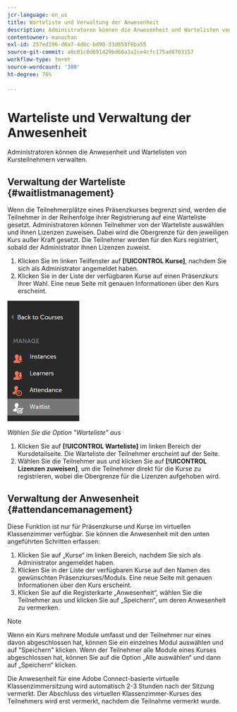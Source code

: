 ```yaml
---
jcr-language: en_us
title: Warteliste und Verwaltung der Anwesenheit
description: Administratoren können die Anwesenheit und Wartelisten von Kursteilnehmern verwalten.
contentowner: manochan
exl-id: 257ed196-d6a7-4d6c-bd90-33d658f6ba55
source-git-commit: a0c01c0d691429bd66a3a2ce4cfc175ad0703157
workflow-type: tm+mt
source-wordcount: '308'
ht-degree: 76%

---
```


# Warteliste und Verwaltung der Anwesenheit

Administratoren können die Anwesenheit und Wartelisten von Kursteilnehmern verwalten.

## Verwaltung der Warteliste {#waitlistmanagement}

Wenn die Teilnehmerplätze eines Präsenzkurses begrenzt sind, werden die Teilnehmer in der Reihenfolge ihrer Registrierung auf eine Warteliste gesetzt. Administratoren können Teilnehmer von der Warteliste auswählen und ihnen Lizenzen zuweisen. Dabei wird die Obergrenze für den jeweiligen Kurs außer Kraft gesetzt. Die Teilnehmer werden für den Kurs registriert, sobald der Administrator ihnen Lizenzen zuweist.

1. Klicken Sie im linken Teilfenster auf **[!UICONTROL Kurse]**, nachdem Sie sich als Administrator angemeldet haben.
1. Klicken Sie in der Liste der verfügbaren Kurse auf einen Präsenzkurs Ihrer Wahl. Eine neue Seite mit genauen Informationen über den Kurs erscheint.

![](assets/waitlist-and-attendance-mgmnt.png)

*Wählen Sie die Option &quot;Warteliste&quot; aus*

1. Klicken Sie auf **[!UICONTROL Warteliste]** im linken Bereich der Kursdetailseite. Die Warteliste der Teilnehmer erscheint auf der Seite.
1. Wählen Sie die Teilnehmer aus und klicken Sie auf **[!UICONTROL Lizenzen zuweisen]**, um die Teilnehmer direkt für die Kurse zu registrieren, wobei die Obergrenze für die Lizenzen aufgehoben wird.

## Verwaltung der Anwesenheit {#attendancemanagement}

Diese Funktion ist nur für Präsenzkurse und Kurse im virtuellen Klassenzimmer verfügbar. Sie können die Anwesenheit mit den unten angeführten Schritten erfassen:

1. Klicken Sie auf „Kurse“ im linken Bereich, nachdem Sie sich als Administrator angemeldet haben.
1. Klicken Sie in der Liste der verfügbaren Kurse auf den Namen des gewünschten Präsenzkurses/Moduls. Eine neue Seite mit genauen Informationen über den Kurs erscheint.
1. Klicken Sie auf die Registerkarte „Anwesenheit“, wählen Sie die Teilnehmer aus und klicken Sie auf „Speichern“, um deren Anwesenheit zu vermerken.

>[!NOTE]
>
>Wenn ein Kurs mehrere Module umfasst und der Teilnehmer nur eines davon abgeschlossen hat, können Sie ein einzelnes Modul auswählen und auf &quot;Speichern&quot; klicken. Wenn der Teilnehmer alle Module eines Kurses abgeschlossen hat, können Sie auf die Option „Alle auswählen“ und dann auf „Speichern“ klicken.

Die Anwesenheit für eine Adobe Connect-basierte virtuelle Klassenzimmersitzung wird automatisch 2-3 Stunden nach der Sitzung vermerkt. Der Abschluss des virtuellen Klassenzimmer-Kurses des Teilnehmers wird erst vermerkt, nachdem die Teilnahme vermerkt wurde.

